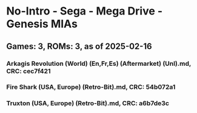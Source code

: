 # No-Intro - Sega - Mega Drive - Genesis MIAs
## Games: 3, ROMs: 3, as of 2025-02-16

### Arkagis Revolution (World) (En,Fr,Es) (Aftermarket) (Unl).md, CRC: cec7f421
### Fire Shark (USA, Europe) (Retro-Bit).md, CRC: 54b072a1
### Truxton (USA, Europe) (Retro-Bit).md, CRC: a6b7de3c
